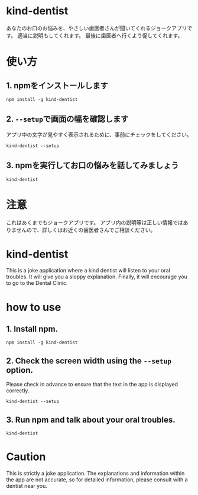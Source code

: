 # kind-dentist

あなたのお口のお悩みを、やさしい歯医者さんが聞いてくれるジョークアプリです。
適当に説明もしてくれます。
最後に歯医者へ行くよう促してくれます。

# 使い方

## 1. npmをインストールします

```
npm install -g kind-dentist
```

## 2. `--setup`で画面の幅を確認します

アプリ中の文字が見やすく表示されるために、事前にチェックをしてください。

```
kind-dentist --setup
```

## 3. npmを実行してお口の悩みを話してみましょう

```
kind-dentist
```

# 注意

これはあくまでもジョークアプリです。
アプリ内の説明等は正しい情報ではありませんので、詳しくはお近くの歯医者さんでご相談ください。

# kind-dentist

This is a joke application where a kind dentist will listen to your oral troubles.
It will give you a sloppy explanation.
Finally, it will encourage you to go to the Dental Clinic.

# how to use

## 1. Install npm.

```
npm install -g kind-dentist
```

## 2. Check the screen width using the `--setup` option.

Please check in advance to ensure that the text in the app is displayed correctly.

```
kind-dentist --setup
```

## 3. Run npm and talk about your oral troubles.

```
kind-dentist
```

# Caution

This is strictly a joke application.
The explanations and information within the app are not accurate, so for detailed information, please consult with a dentist near you.
